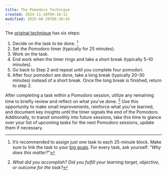 ```yaml
---
title: The Pomodoro Technique
created: 2024-11-18T09:18:12
modified: 2025-08-29T08:30:45
---
```


The [original technique](https://www.pomodorotechnique.com/) has six steps:

1. Decide on the task to be done. [^1]
2. Set the Pomodoro timer (typically for 25 minutes).
3. Work on the task.
4. End work when the timer rings and take a short break (typically 5–10 minutes).
5. Go back to Step 2 and repeat until you complete four pomodori.
6. After four pomodori are done, take a long break (typically 20–30 minutes) instead of a short break. Once the long break is finished, return to step 2.

After completing a task within a Pomodoro session, utilize any remaining time to briefly review and reflect on what you’ve done. [^2] Use this opportunity to make small improvements, reinforce what you’ve learned, and document key insights until the timer signals the end of the Pomodoro. Additionally, to transit smoothly into future sessions, take this time to glance over your list of upcoming tasks for the next Pomodoro sessions, update them if necessary.

[^1]: It’s recommended to assign just one task to each 25-minute block. Make sure to link the task to your [big goals](https://www.google.com/search?q=Misogi). For every task, ask yourself: “_Why does this matter?_”
[^2]: _What did you accomplish? Did you fulfill your learning target, objective, or outcome for the task?_
